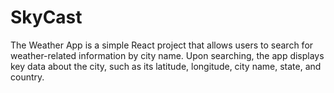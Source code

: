 # SkyCast
The Weather App is a simple React project that allows users to search for weather-related information by city name. Upon searching, the app displays key data about the city, such as its latitude, longitude, city name, state, and country.

